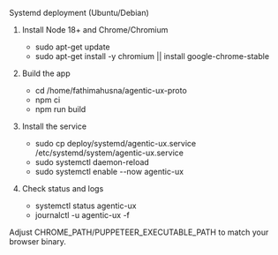 Systemd deployment (Ubuntu/Debian)

1) Install Node 18+ and Chrome/Chromium
   - sudo apt-get update
   - sudo apt-get install -y chromium || install google-chrome-stable

2) Build the app
   - cd /home/fathimahusna/agentic-ux-proto
   - npm ci
   - npm run build

3) Install the service
   - sudo cp deploy/systemd/agentic-ux.service /etc/systemd/system/agentic-ux.service
   - sudo systemctl daemon-reload
   - sudo systemctl enable --now agentic-ux

4) Check status and logs
   - systemctl status agentic-ux
   - journalctl -u agentic-ux -f

Adjust CHROME_PATH/PUPPETEER_EXECUTABLE_PATH to match your browser binary.

